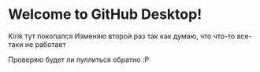 # Welcome to GitHub Desktop!
Kirik тут покопался
Изменяю второй раз так как думаю, что что-то все-таки не работает

Проверяю будет ли пуллиться обратно :P 

